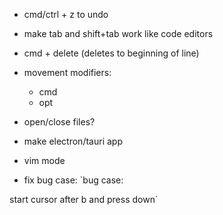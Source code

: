 - cmd/ctrl + z to undo
- make tab and shift+tab work like code editors

- cmd + delete (deletes to beginning of line)
- movement modifiers:
  - cmd
  - opt
- open/close files?
- make electron/tauri app
- vim mode

- fix bug case:
`bug case:

start cursor after b and press down`
